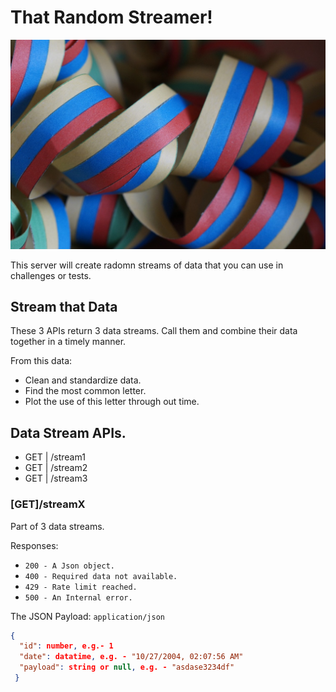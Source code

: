 # That Random Streamer!
![chaosgorilla](./streamer.jpg)

This server will create radomn streams of data that you can use in challenges or tests.

## Stream that Data
These 3 APIs return 3 data streams. Call them and combine their data together in a timely manner.

From this data:
- Clean and standardize data.
- Find the most common letter.
- Plot the use of this letter through out time.

## Data Stream APIs.
- GET | /stream1</li>
- GET | /stream2</li>
- GET | /stream3</li>

### [GET]/streamX
Part of 3 data streams.

Responses:
- `200 - A Json object.`
- `400 - Required data not available.`
- `429 - Rate limit reached.`
- `500 - An Internal error.`

The JSON Payload: `application/json`
```json
{
  "id": number, e.g.- 1
  "date": datatime, e.g. - "10/27/2004, 02:07:56 AM"
  "payload": string or null, e.g. - "asdase3234df"
 }
```

